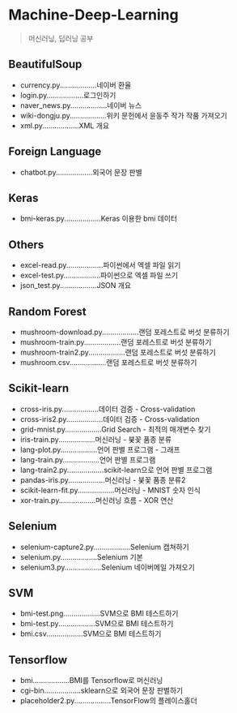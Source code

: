 # Machine-Deep-Learning
> 머신러닝, 딥러닝 공부

## BeautifulSoup
- currency.py..................네이버 환율
- login.py..................로그인하기
- naver_news.py..................네이버 뉴스
- wiki-dongju.py..................위키 문헌에서 윤동주 작가 작품 가져오기
- xml.py..................XML 개요

## Foreign Language
- chatbot.py..................외국어 문장 판별

## Keras
- bmi-keras.py..................Keras 이용한 bmi 데이터

## Others
- excel-read.py..................파이썬에서 엑셀 파일 읽기
- excel-test.py..................파이썬으로 엑셀 파일 쓰기
- json_test.py..................JSON 개요

## Random Forest
- mushroom-download.py..................랜덤 포레스트로 버섯 분류하기
- mushroom-train.py..................랜덤 포레스트로 버섯 분류하기
- mushroom-train2.py..................랜덤 포레스트로 버섯 분류하기
- mushroom.csv..................랜덤 포레스트로 버섯 분류하기

## Scikit-learn
- cross-iris.py..................데이터 검증 - Cross-validation
- cross-iris2.py..................데이터 검증 - Cross-validation
- grid-mnist.py..................Grid Search - 최적의 매개변수 찾기
- iris-train.py..................머신러닝 - 붖꽃 품종 분류
- lang-plot.py..................언어 판별 프로그램 - 그래프
- lang-train.py..................언어 판별 프로그램
- lang-train2.py..................scikit-learn으로 언어 판별 프로그램
- pandas-iris.py..................머신러닝 - 붖꽃 품종 분류2
- scikit-learn-fit.py..................머신러닝 - MNIST 숫자 인식
- xor-train.py..................머신러닝 흐름 - XOR 연산

## Selenium
- selenium-capture2.py..................Selenium 캡쳐하기
- selenium.py..................Selenium 기본
- selenium3.py..................Selenium 네이버메일 가져오기

## SVM
- bmi-test.png..................SVM으로 BMI 테스트하기
- bmi-test.py..................SVM으로 BMI 테스트하기
- bmi.csv..................SVM으로 BMI 테스트하기

## Tensorflow
- bmi..................BMI를 Tensorflow로 머신러닝
- cgi-bin..................sklearn으로 외국어 문장 판별하기
- placeholder2.py..................TensorFlow의 플레이스홀더
